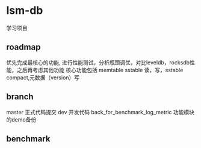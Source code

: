 
# lsm-db

学习项目

## roadmap

优先完成最核心的功能, 进行性能测试，分析瓶颈调优，对比leveldb，rocksdb性能，之后再考虑其他功能
核心功能包括
memtable sstable 读，写，sstable compact,元数据（version）写

## branch

master 正式代码提交
dev 开发代码
back_for_benchmark_log_metric 功能模块的demo备份

## benchmark
